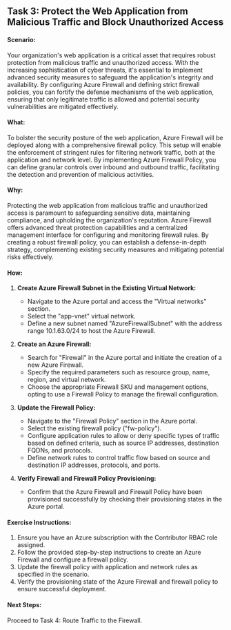 ## Task 3: Protect the Web Application from Malicious Traffic and Block Unauthorized Access

#### Scenario:
Your organization's web application is a critical asset that requires robust protection from malicious traffic and unauthorized access. With the increasing sophistication of cyber threats, it's essential to implement advanced security measures to safeguard the application's integrity and availability. By configuring Azure Firewall and defining strict firewall policies, you can fortify the defense mechanisms of the web application, ensuring that only legitimate traffic is allowed and potential security vulnerabilities are mitigated effectively.

#### What:
To bolster the security posture of the web application, Azure Firewall will be deployed along with a comprehensive firewall policy. This setup will enable the enforcement of stringent rules for filtering network traffic, both at the application and network level. By implementing Azure Firewall Policy, you can define granular controls over inbound and outbound traffic, facilitating the detection and prevention of malicious activities.

#### Why:
Protecting the web application from malicious traffic and unauthorized access is paramount to safeguarding sensitive data, maintaining compliance, and upholding the organization's reputation. Azure Firewall offers advanced threat protection capabilities and a centralized management interface for configuring and monitoring firewall rules. By creating a robust firewall policy, you can establish a defense-in-depth strategy, complementing existing security measures and mitigating potential risks effectively.

#### How:
1. **Create Azure Firewall Subnet in the Existing Virtual Network:**
   - Navigate to the Azure portal and access the "Virtual networks" section.
   - Select the "app-vnet" virtual network.
   - Define a new subnet named "AzureFirewallSubnet" with the address range 10.1.63.0/24 to host the Azure Firewall.

2. **Create an Azure Firewall:**
   - Search for "Firewall" in the Azure portal and initiate the creation of a new Azure Firewall.
   - Specify the required parameters such as resource group, name, region, and virtual network.
   - Choose the appropriate Firewall SKU and management options, opting to use a Firewall Policy to manage the firewall configuration.

3. **Update the Firewall Policy:**
   - Navigate to the "Firewall Policy" section in the Azure portal.
   - Select the existing firewall policy ("fw-policy").
   - Configure application rules to allow or deny specific types of traffic based on defined criteria, such as source IP addresses, destination FQDNs, and protocols.
   - Define network rules to control traffic flow based on source and destination IP addresses, protocols, and ports.

4. **Verify Firewall and Firewall Policy Provisioning:**
   - Confirm that the Azure Firewall and Firewall Policy have been provisioned successfully by checking their provisioning states in the Azure portal.

#### Exercise Instructions:
1. Ensure you have an Azure subscription with the Contributor RBAC role assigned.
2. Follow the provided step-by-step instructions to create an Azure Firewall and configure a firewall policy.
3. Update the firewall policy with application and network rules as specified in the scenario.
4. Verify the provisioning state of the Azure Firewall and firewall policy to ensure successful deployment.

#### Next Steps:
Proceed to Task 4: Route Traffic to the Firewall.